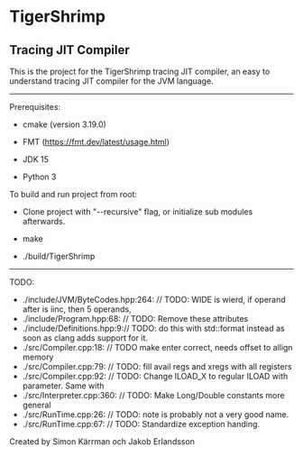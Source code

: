 # TigerShrimp

## Tracing JIT Compiler

This is the project for the TigerShrimp tracing JIT compiler,
an easy to understand tracing JIT compiler for the JVM language.

---

Prerequisites:

- cmake (version 3.19.0)

- FMT (https://fmt.dev/latest/usage.html)

- JDK 15

- Python 3

To build and run project from root:

- Clone project with "--recursive" flag, or initialize sub modules afterwards.

- make

- ./build/TigerShrimp

---

TODO:

- ./include/JVM/ByteCodes.hpp:264:    // TODO: WIDE is wierd, if operand after is iinc, then 5 operands,
- ./include/Program.hpp:68:  // TODO: Remove these attributes
- ./include/Definitions.hpp:9:// TODO: do this with std::format instead as soon as clang adds support for it.
- ./src/Compiler.cpp:18:  // TODO make enter correct, needs offset to allign memory
- ./src/Compiler.cpp:79:  // TODO: fill avail regs and xregs with all registers
- ./src/Compiler.cpp:92:    // TODO: Change ILOAD_X to regular ILOAD with parameter. Same with
- ./src/Interpreter.cpp:360:      // TODO: Make Long/Double constants more general
- ./src/RunTime.cpp:26:      // TODO: note is probably not a very good name.
- ./src/RunTime.cpp:67:  // TODO: Standardize exception handing.

Created by Simon Kärrman och Jakob Erlandsson